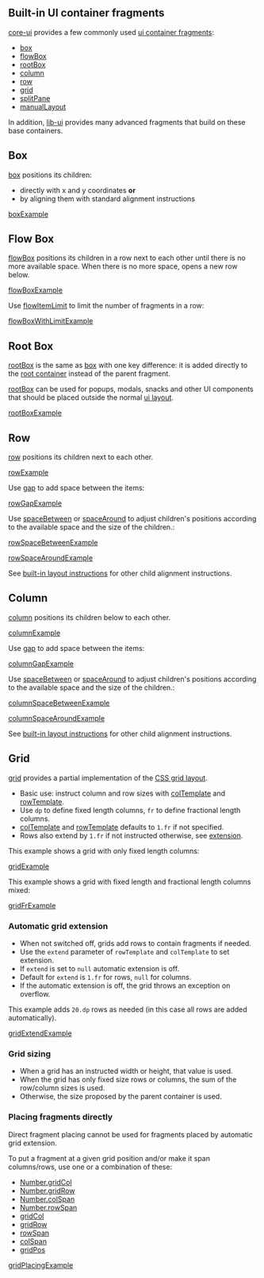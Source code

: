 ## Built-in UI container fragments

[core-ui](def://) provides a few commonly used [ui container fragments](def://):

- [box](fragment://)
- [flowBox](fragment://)
- [rootBox](fragment://)
- [column](fragment://)
- [row](fragment://)
- [grid](fragment://)
- [splitPane](fragment://)
- [manualLayout](fragment://)

In addition, [lib-ui](def://) provides many advanced fragments that build on these base containers.

## Box

[box](fragment://) positions its children:

- directly with x and y coordinates **or**
- by aligning them with standard alignment instructions

[boxExample](example://built_in_ui_container_fragments)

## Flow Box

[flowBox](fragment://) positions its children in a row next to each other until there
is no more available space. When there is no more space, opens a new row below.

[flowBoxExample](example://built_in_ui_container_fragments)

Use [flowItemLimit](instruction://) to limit the number of fragments in a row:

[flowBoxWithLimitExample](example://built_in_ui_container_fragments)

## Root Box

[rootBox](fragment://) is the same as [box](fragment://) with one key difference: it is added
directly to the [root container](def://) instead of the parent fragment.

[rootBox](fragment://) can be used for popups, modals, snacks and other UI components that should
be placed outside the normal [ui layout](def://).

[rootBoxExample](example://built_in_ui_container_fragments)

## Row

[row](fragment://) positions its children next to each other.

[rowExample](example://built_in_ui_container_fragments)

Use [gap](instruction://) to add space between the items:

[rowGapExample](example://built_in_ui_container_fragments)

Use [spaceBetween](instruction://) or [spaceAround](instruction://) to adjust children's positions
according to the available space and the size of the children.:

[rowSpaceBetweenExample](example://built_in_ui_container_fragments)

[rowSpaceAroundExample](example://built_in_ui_container_fragments)

See [built-in layout instructions](guide://) for other child alignment instructions.

## Column

[column](fragment://) positions its children below to each other.

[columnExample](example://built_in_ui_container_fragments)

Use [gap](instruction://) to add space between the items:

[columnGapExample](example://built_in_ui_container_fragments)

Use [spaceBetween](instruction://) or [spaceAround](instruction://) to adjust children's positions
according to the available space and the size of the children.:

[columnSpaceBetweenExample](example://built_in_ui_container_fragments)

[columnSpaceAroundExample](example://built_in_ui_container_fragments)

See [built-in layout instructions](guide://) for other child alignment instructions.

## Grid

[grid](fragment://) provides a partial implementation of the [CSS grid layout](https://developer.mozilla.org/en-US/docs/Web/CSS/CSS_grid_layout).

* Basic use: instruct column and row sizes with [colTemplate](instruction://) and [rowTemplate](instruction://).
* Use `dp` to define fixed length columns, `fr` to define fractional length columns.
* [colTemplate](instruction://) and [rowTemplate](instruction://) defaults to `1.fr` if not specified.
* Rows also extend by `1.fr` if not instructed otherwise, see [extension](#automatic-grid-extension).

This example shows a grid with only fixed length columns:

[gridExample](example://built_in_ui_container_fragments)

This example shows a grid with fixed length and fractional length columns mixed:

[gridFrExample](example://built_in_ui_container_fragments)

### Automatic grid extension

* When not switched off, grids add rows to contain fragments if needed.
* Use the `extend` parameter of `rowTemplate` and `colTemplate` to set extension.
* If `extend` is set to `null` automatic extension is off.
* Default for `extend` is `1.fr` for rows, `null` for columns.
* If the automatic extension is off, the grid throws an exception on overflow.

This example adds `20.dp` rows as needed (in this case all rows are added automatically).

[gridExtendExample](example://built_in_ui_container_fragments)

### Grid sizing

* When a grid has an instructed width or height, that value is used.
* When the grid has only fixed size rows or columns, the sum of the row/column sizes is used.
* Otherwise, the size proposed by the parent container is used.

### Placing fragments directly

Direct fragment placing cannot be used for fragments placed by automatic grid extension.

To put a fragment at a given grid position and/or make it span columns/rows, use one or a combination of
these:

- [Number.gridCol](instruction://)
- [Number.gridRow](instruction://)
- [Number.colSpan](instruction://)
- [Number.rowSpan](instruction://)
- [gridCol](instruction://)
- [gridRow](instruction://)
- [rowSpan](instruction://)
- [colSpan](instruction://)
- [gridPos](instruction://)

[gridPlacingExample](example://built_in_ui_container_fragments)